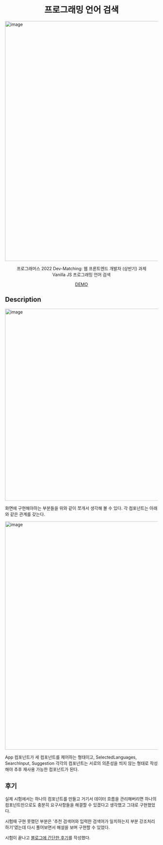 <h1 align="center">프로그래밍 언어 검색</h1>

<img width="790" alt="image" src="https://user-images.githubusercontent.com/63354527/167340147-c603b1da-eecc-4347-8b3c-4ccb1c4396b9.png">

<p align="center">프로그래머스 2022 Dev-Matching: 웹 프론트엔드 개발자 (상반기) 과제<br/> Vanilla JS 프로그래밍 언어 검색</p>
<p align="center"><a href="https://exquisite-muffin-0b6454.netlify.app/" target="_blank">DEMO</a></p>

## Description

<img width="632" alt="image" src="https://user-images.githubusercontent.com/63354527/167340406-3b69d02e-f154-4aaf-b207-aac861372a9f.png">

화면에 구현해야하는 부분들을 위와 같이 쪼개서 생각해 볼 수 있다. 각 컴포넌트는 아래와 같은 관계를 갖는다.

<img width="752" alt="image" src="https://user-images.githubusercontent.com/63354527/167340528-4f007efa-c349-49f1-b9b3-3b568eae0134.png">

App 컴포넌트가 세 컴포넌트를 제어하는 형태이고, SelectedLanguages, SearchInput, Suggestion 각각의 컴포넌트는 서로의 의존성을 띄지 않는 형태로 작성해야 추후 재사용 가능한 컴포넌트가 된다.

## 후기

실제 시험에서는 하나의 컴포넌트를 만들고 거기서 데이터 흐름을 관리해버리면 하나의 컴포넌트만으로도 충분히 요구사항들을 해결할 수 있겠다고 생각했고 그대로 구현했었다.

시험때 구현 못했던 부분은 '추천 검색어와 입력한 검색어가 일치하는지 부분 강조처리하기'였는데 다시 풀어보면서 해설을 보며 구현할 수 있었다.

시험이 끝나고 [블로그에 간단한 후기](https://hyunjinee.tistory.com/35?category=963367)를 작성했다.

